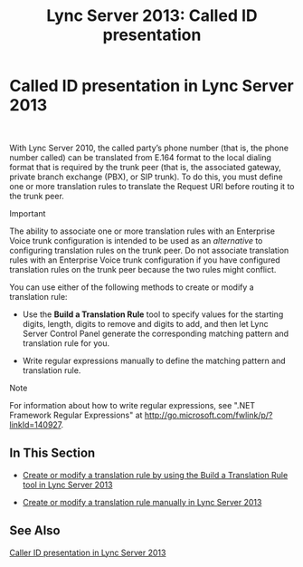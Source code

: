 ﻿---
title: 'Lync Server 2013: Called ID presentation'
TOCTitle: Called ID presentation
ms:assetid: cf6c6af5-3418-411e-a50b-7a9cf8e100d4
ms:mtpsurl: https://technet.microsoft.com/en-us/library/JJ721892(v=OCS.15)
ms:contentKeyID: 49733826
ms.date: 07/23/2014
mtps_version: v=OCS.15
---

# Called ID presentation in Lync Server 2013

 


With Lync Server 2010, the called party’s phone number (that is, the phone number called) can be translated from E.164 format to the local dialing format that is required by the trunk peer (that is, the associated gateway, private branch exchange (PBX), or SIP trunk). To do this, you must define one or more translation rules to translate the Request URI before routing it to the trunk peer.


> [!IMPORTANT]
> The ability to associate one or more translation rules with an Enterprise Voice trunk configuration is intended to be used as an <EM>alternative</EM> to configuring translation rules on the trunk peer. Do not associate translation rules with an Enterprise Voice trunk configuration if you have configured translation rules on the trunk peer because the two rules might conflict.



You can use either of the following methods to create or modify a translation rule:

  - Use the **Build a Translation Rule** tool to specify values for the starting digits, length, digits to remove and digits to add, and then let Lync Server Control Panel generate the corresponding matching pattern and translation rule for you.

  - Write regular expressions manually to define the matching pattern and translation rule.


> [!NOTE]
> For information about how to write regular expressions, see ".NET Framework Regular Expressions" at <A href="http://go.microsoft.com/fwlink/p/?linkid=140927">http://go.microsoft.com/fwlink/p/?linkId=140927</A>.



## In This Section

  - [Create or modify a translation rule by using the Build a Translation Rule tool in Lync Server 2013](lync-server-2013-create-or-modify-a-translation-rule-by-using-the-build-a-translation-rule-tool.md)

  - [Create or modify a translation rule manually in Lync Server 2013](lync-server-2013-create-or-modify-a-translation-rule-manually.md)

## See Also


[Caller ID presentation in Lync Server 2013](lync-server-2013-caller-id-presentation.md)

